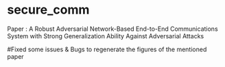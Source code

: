 # secure_comm

Paper : A Robust Adversarial Network-Based End-to-End Communications System with Strong Generalization Ability Against Adversarial Attacks

#Fixed some issues & Bugs to regenerate the figures of the mentioned paper
